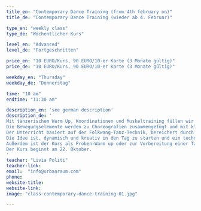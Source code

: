 ```yaml
---
title_en: "Contemporary Dance Training (from 4th february on)"
title_de: "Contemporary Dance Training (wieder ab 4. Februar)"

type_en: "weekly class"
type_de: "Wöchentlicher Kurs"

level_en: "Advanced"
level_de: "Fortgeschritten"

price_en: "10 EURO/Kurs, 90 EURO/10-er Karte (3 Monate gültig)"
price_de: "10 EURO/Kurs, 90 EURO/10-er Karte (3 Monate gültig)"

weekday_en: "Thursday"
weekday_de: "Donnerstag"

time: "10 am"
endtime: "11:30 am"

description_en: 'see german description'
description_de: '
Mit tänzerischem Warm Up, Koordinationen und Muskeltraining füllen wir den Raum mit Bewegung, Dynamik und Musikalität. Wir wechseln die Ebenen, die Texturen, die Richtungen. 
Die Bewegungselemente werden zu Choreografien zusammengefügt und mit kleinen Improvisations-Aufgaben ergänzt. 
Der Unterricht basiert auf der Folkwang-Tanz-Technik, bereichert durch Elemente der Alexander-Technik.
Die Idee ist, dynamisch und kreativ in den Tag zu starten und ein technisches und choreographisches Repertoire aufzubauen.
Außerdem ist der Kurs als Proben-Warm up oder zur Vorbereitung einer Tanz-Aufnahmeprüfung geeignet.
Der Kurs beginnt am 22. Oktober.
'
teacher: "Livia Politi"
teacher-link: 
email:  "info@urbanraum.com"
phone: 
website-title: 
website-link: 
image: "class-contemporary-dance-training-01.jpg"

---
```

